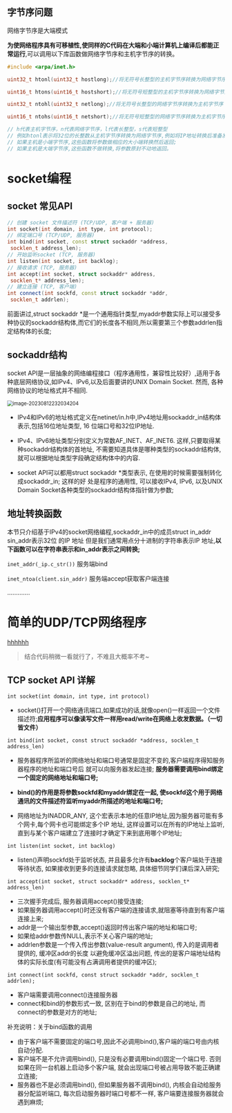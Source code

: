 ## 字节序问题

网络字节序是大端模式

**为使网络程序具有可移植性,使同样的C代码在大端和小端计算机上编译后都能正常运行**,可以调用以下库函数做网络字节序和主机字节序的转换。

```C++
#include <arpa/inet.h>

uint32_t htonl(uint32_t hostlong);//将无符号长整型的主机字节序转换为网络字节序

uint16_t htons(uint16_t hostshort);//将无符号短整型的主机字节序转换为网络字节序

uint32_t ntohl(uint32_t netlong);//将无符号长整型的网络字节序转换为主机字节序

uint16_t ntohs(uint16_t netshort);//将无符号短整型的网络字节序转换为主机字节序

// h代表主机字节序，n代表网络字节序，l代表长整型，s代表短整型
// 例如htonl表示将32位的长整数从主机字节序转换为网络字节序,例如将IP地址转换后准备发送。
// 如果主机是小端字节序,这些函数将参数做相应的大小端转换然后返回;
// 如果主机是大端字节序,这些函数不做转换,将参数原封不动地返回。
```

# socket编程

## socket 常见API

```C++
// 创建 socket 文件描述符 (TCP/UDP, 客户端 + 服务器)
int socket(int domain, int type, int protocol);
// 绑定端口号 (TCP/UDP, 服务器) 
int bind(int socket, const struct sockaddr *address,
 socklen_t address_len);
// 开始监听socket (TCP, 服务器)
int listen(int socket, int backlog);
// 接收请求 (TCP, 服务器)
int accept(int socket, struct sockaddr* address,
 socklen_t* address_len);
// 建立连接 (TCP, 客户端)
int connect(int sockfd, const struct sockaddr *addr,
 socklen_t addrlen);
```

前面讲过,struct sockaddr *是一个通用指针类型,myaddr参数实际上可以接受多种协议的sockaddr结构体,而它们的长度各不相同,所以需要第三个参数addrlen指定结构体的长度;

## sockaddr结构

socket API是一层抽象的网络编程接口（程序通用性，兼容性比较好）,适用于各种底层网络协议,如IPv4、IPv6,以及后面要讲的UNIX Domain Socket. 然而, 各种网络协议的地址格式并不相同.

<img src="C:\Users\yangzilong\AppData\Roaming\Typora\typora-user-images\image-20230812232034204.png" alt="image-20230812232034204" style="zoom:80%;" />

- IPv4和IPv6的地址格式定义在netinet/in.h中,IPv4地址用sockaddr_in结构体表示,包括16位地址类型, 16 位端口号和32位IP地址.

- IPv4、IPv6地址类型分别定义为常数AF_INET、AF_INET6. 这样,只要取得某种sockaddr结构体的首地址, 不需要知道具体是哪种类型的sockaddr结构体,就可以根据地址类型字段确定结构体中的内容.
- socket API可以都用struct sockaddr *类型表示, 在使用的时候需要强制转化成sockaddr_in; 这样的好 处是程序的通用性, 可以接收IPv4, IPv6, 以及UNIX Domain Socket各种类型的sockaddr结构体指针做为参数;

## 地址转换函数

本节只介绍基于IPv4的socket网络编程,sockaddr_in中的成员struct in_addr sin_addr表示32位 的IP 地址 但是我们通常用点分十进制的字符串表示IP 地址,**以下函数可以在字符串表示和in_addr表示之间转换;**

`inet_addr(_ip.c_str())`  服务端bind

`inet_ntoa(client.sin_addr)`  服务端accept获取客户端连接

.............

# 简单的UDP/TCP网络程序

[hhhhhh](https://github.com/DaysOfExperience/Linux_Network_Programming)

> 结合代码稍微一看就行了，不难且大概率不考~

## TCP socket API 详解

`int socket(int domain, int type, int protocol)`

- socket()打开一个网络通讯端口,如果成功的话,就像open()一样返回一个文件描述符;**应用程序可以像读写文件一样用read/write在网络上收发数据。（一切皆文件）**

`int bind(int socket, const struct sockaddr *address, socklen_t address_len)`

- 服务器程序所监听的网络地址和端口号通常是固定不变的,客户端程序得知服务器程序的地址和端口号后 就可以向服务器发起连接; **服务器需要调用bind绑定一个固定的网络地址和端口号;**

- **bind()的作用是将参数sockfd和myaddr绑定在一起, 使sockfd这个用于网络通讯的文件描述符监听myaddr所描述的地址和端口号;**

- 网络地址为INADDR_ANY, 这个宏表示本地的任意IP地址,因为服务器可能有多个网卡,每个网卡也可能绑定多个IP 地址, 这样设置可以在所有的IP地址上监听,直到与某个客户端建立了连接时才确定下来到底用哪个IP地址;

`int listen(int socket, int backlog)`

- listen()声明sockfd处于监听状态, 并且最多允许有**backlog**个客户端处于连接等待状态, 如果接收到更多的连接请求就忽略, 具体细节同学们课后深入研究;

`int accept(int socket, struct sockaddr* address, socklen_t* address_len)`

- 三次握手完成后, 服务器调用accept()接受连接; 
- 如果服务器调用accept()时还没有客户端的连接请求,就阻塞等待直到有客户端连接上来;
- addr是一个输出型参数,accept()返回时传出客户端的地址和端口号;
- 如果给addr参数传NULL,表示不关心客户端的地址;
- addrlen参数是一个传入传出参数(value-result argument), 传入的是调用者提供的, 缓冲区addr的长度 以避免缓冲区溢出问题, 传出的是客户端地址结构体的实际长度(有可能没有占满调用者提供的缓冲区);

`int connect(int sockfd, const struct sockaddr *addr, socklen_t addrlen);`

- 客户端需要调用connect()连接服务器
- connect和bind的参数形式一致, 区别在于bind的参数是自己的地址, 而connect的参数是对方的地址;

补充说明：关于bind函数的调用

- 由于客户端不需要固定的端口号,因此不必调用bind(),客户端的端口号由内核自动分配.
- 客户端不是不允许调用bind(), 只是没有必要调用bind()固定一个端口号. 否则如果在同一台机器上启动多个客户端, 就会出现端口号被占用导致不能正确建立连接;
- 服务器也不是必须调用bind(), 但如果服务器不调用bind(), 内核会自动给服务器分配监听端口, 每次启动服务器时端口号都不一样, 客户端要连接服务器就会遇到麻烦;